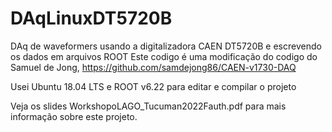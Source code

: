 # DAqLinuxDT5720B
DAq de waveformers usando a digitalizadora CAEN DT5720B e escrevendo os dados em arquivos ROOT
Este codigo é uma modificação do codigo do Samuel de Jong, https://github.com/samdejong86/CAEN-v1730-DAQ

Usei Ubuntu 18.04 LTS e ROOT v6.22 para editar e compilar o projeto

Veja os slides WorkshopoLAGO_Tucuman2022Fauth.pdf para mais informação sobre este projeto.
